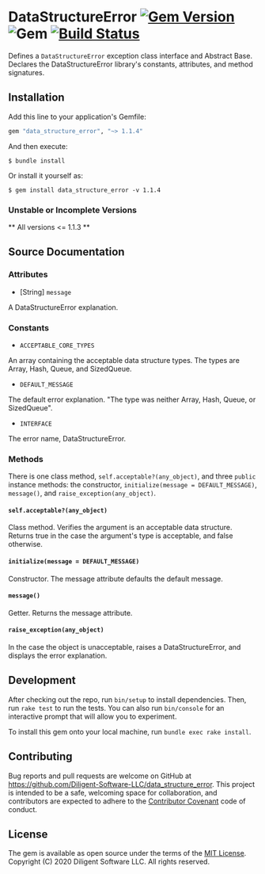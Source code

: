 # DataStructureError [![Gem Version](https://badge.fury.io/rb/data_structure_error.svg)](https://badge.fury.io/rb/data_structure_error) ![Gem](https://img.shields.io/gem/dt/data_structure_error) [![Build Status](https://travis-ci.com/Diligent-Software-LLC/data_structure_error.svg?branch=master)](https://travis-ci.com/Diligent-Software-LLC/data_structure_error)
Defines a `DataStructureError` exception class interface and Abstract Base. 
Declares the DataStructureError library's constants, attributes, and method
 signatures.

## Installation

Add this line to your application's Gemfile:

```ruby
gem "data_structure_error", "~> 1.1.4"
```

And then execute:

    $ bundle install

Or install it yourself as:

    $ gem install data_structure_error -v 1.1.4
    
### Unstable or Incomplete Versions

** All versions <= 1.1.3 **

## Source Documentation

### Attributes

* [String] `message`

A DataStructureError explanation.

### Constants

* `ACCEPTABLE_CORE_TYPES`

An array containing the acceptable data structure types. The types are Array, 
Hash, Queue, and SizedQueue.

* `DEFAULT_MESSAGE`

The default error explanation. "The type was neither Array, Hash, Queue, or
 SizedQueue".

* `INTERFACE`

The error name, DataStructureError.

### Methods

There is one class method, `self.acceptable?(any_object)`, and three `public` 
instance methods: the constructor, `initialize(message = DEFAULT_MESSAGE)`,
 `message()`, and `raise_exception(any_object)`.

#### `self.acceptable?(any_object)`

Class method. Verifies the argument is an acceptable data structure. Returns 
true in the case the argument's type is acceptable, and false otherwise.

#### `initialize(message = DEFAULT_MESSAGE)`

Constructor. The message attribute defaults the default message.

#### `message()`

Getter. Returns the message attribute.

#### `raise_exception(any_object)`

In the case the object is unacceptable, raises a DataStructureError, and
 displays the error explanation.

## Development

After checking out the repo, run `bin/setup` to install dependencies. Then, 
run `rake test` to run the tests. You can also run `bin/console` for an 
interactive prompt that will allow you to experiment.

To install this gem onto your local machine, run `bundle exec rake install`. 

## Contributing

Bug reports and pull requests are welcome on GitHub at 
https://github.com/Diligent-Software-LLC/data_structure_error. This project is
 intended 
to be a safe, welcoming space for collaboration, and contributors are expected 
to adhere to the [Contributor Covenant](http://contributor-covenant.org) code 
of conduct.

## License

The gem is available as open source under the terms of the 
[MIT License](https://opensource.org/licenses/MIT). Copyright (C) 2020
 Diligent Software LLC. All rights reserved.
